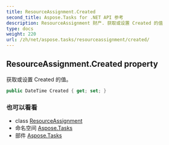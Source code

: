 ```yaml
---
title: ResourceAssignment.Created
second_title: Aspose.Tasks for .NET API 参考
description: ResourceAssignment 财产. 获取或设置 Created 的值
type: docs
weight: 220
url: /zh/net/aspose.tasks/resourceassignment/created/
---
```

## ResourceAssignment.Created property

获取或设置 Created 的值。

```csharp
public DateTime Created { get; set; }
```

### 也可以看看

* class [ResourceAssignment](../)
* 命名空间 [Aspose.Tasks](../../resourceassignment/)
* 部件 [Aspose.Tasks](../../../)



